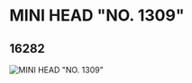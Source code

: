 # MINI HEAD "NO. 1309"
## 16282
![MINI HEAD "NO. 1309"](https://lc-www-live-s.legocdn.com/media/bricks/5/2/6057900.jpg)